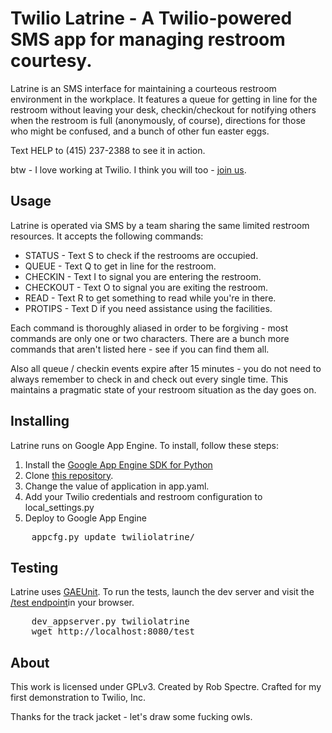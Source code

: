 Twilio Latrine - A Twilio-powered SMS app for managing restroom courtesy.
================================

Latrine is an SMS interface for maintaining a courteous restroom environment in the workplace. It features a queue for getting
in line for the restroom without leaving your desk, checkin/checkout for notifying others when the restroom is full (anonymously, 
of course), directions for those who might be confused, and a bunch of other fun easter eggs.

Text HELP to (415) 237-2388 to see it in action.

btw - I love working at Twilio.  I think you will too - [join us](http://www.twilio.com/company/jobs).


Usage
-------------------------

Latrine is operated via SMS by a team sharing the same limited restroom resources.  It accepts the following commands:

* STATUS 	- Text S to check if the restrooms are occupied.
* QUEUE 	- Text Q to get in line for the restroom.
* CHECKIN 	- Text I to signal you are entering the restroom.
* CHECKOUT 	- Text O to signal you are exiting the restroom.
* READ 		- Text R to get something to read while you're in there.
* PROTIPS	- Text D if you need assistance using the facilities.

Each command is thoroughly aliased in order to be forgiving - most commands are only one or two characters.
There are a bunch more commands that aren't listed here - see if you can find them all.

Also all queue / checkin events expire after 15 minutes - you do not need to always remember to check in and check out every
single time.  This maintains a pragmatic state of your restroom situation as the day goes on.


Installing
-------------------------

Latrine runs on Google App Engine.  To install, follow these steps:

1. Install the [Google App Engine SDK for Python](http://code.google.com/appengine/downloads.html#Google_App_Engine_SDK_for_Python)
1. Clone [this repository](git@github.com:RobSpectre/Twilio-Latrine.git).
1. Change the value of application in app.yaml.
1. Add your Twilio credentials and restroom configuration to local_settings.py
1. Deploy to Google App Engine

<pre>
    appcfg.py update twiliolatrine/
</pre>


Testing
-------------------------

Latrine uses [GAEUnit](http://code.google.com/p/gaeunit/).  To run the tests, launch the dev server and visit the 
[/test endpoint](http://localhost:8080/test)in your browser.

<pre>
	dev_appserver.py twiliolatrine
	wget http://localhost:8080/test
</pre> 


About
-------------------------
This work is licensed under GPLv3.  Created by Rob Spectre.  Crafted for my first demonstration to Twilio, Inc.

Thanks for the track jacket - let's draw some fucking owls.
